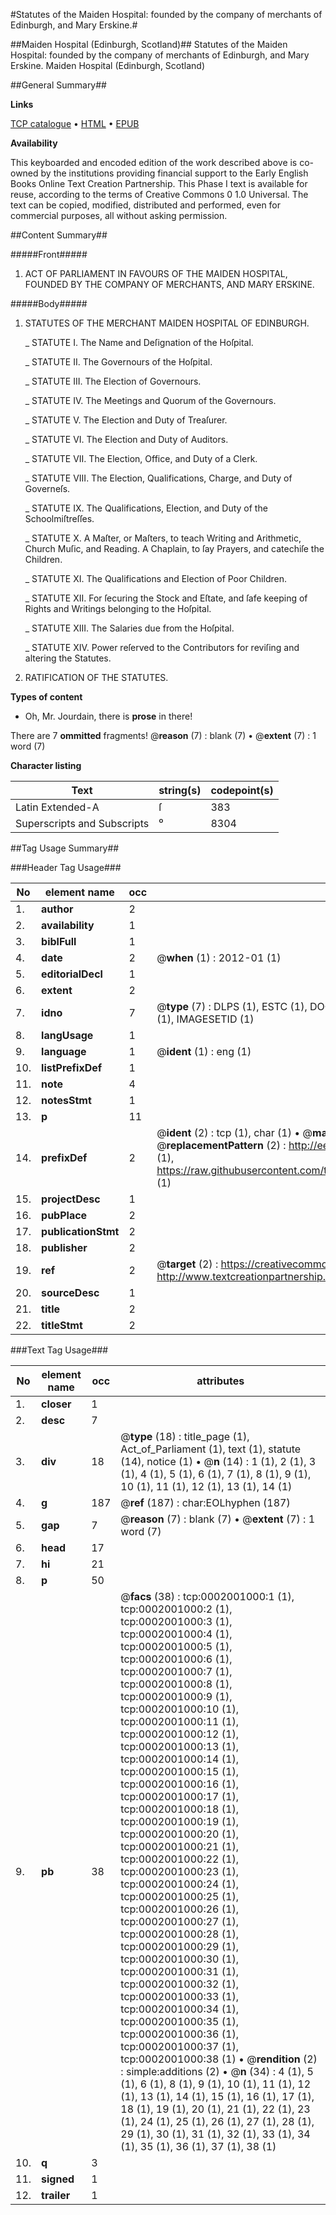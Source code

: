 #Statutes of the Maiden Hospital: founded by the company of merchants of Edinburgh, and Mary Erskine.#

##Maiden Hospital (Edinburgh, Scotland)##
Statutes of the Maiden Hospital: founded by the company of merchants of Edinburgh, and Mary Erskine.
Maiden Hospital (Edinburgh, Scotland)

##General Summary##

**Links**

[TCP catalogue](http://www.ota.ox.ac.uk/tcp/)  • 
[HTML](http://tei.it.ox.ac.uk/tcp/Texts-HTML/free/004/004891931.html)  • 
[EPUB](http://tei.it.ox.ac.uk/tcp/Texts-EPUB/free/004/004891931.epub)

**Availability**

This keyboarded and encoded edition of the
	       work described above is co-owned by the institutions
	       providing financial support to the Early English Books
	       Online Text Creation Partnership. This Phase I text is
	       available for reuse, according to the terms of Creative
	       Commons 0 1.0 Universal. The text can be copied,
	       modified, distributed and performed, even for
	       commercial purposes, all without asking permission.


##Content Summary##

#####Front#####

1. ACT OF PARLIAMENT IN FAVOURS OF THE MAIDEN HOSPITAL, FOUNDED BY THE COMPANY OF MERCHANTS, AND MARY ERSKINE.

#####Body#####

1. STATUTES OF THE MERCHANT MAIDEN HOSPITAL OF EDINBURGH.

    _ STATUTE I. The Name and Deſignation of the Hoſpital.

    _ STATUTE II. The Governours of the Hoſpital.

    _ STATUTE III. The Election of Governours.

    _ STATUTE IV. The Meetings and Quorum of the Governours.

    _ STATUTE V. The Election and Duty of Treaſurer.

    _ STATUTE VI. The Election and Duty of Auditors.

    _ STATUTE VII. The Election, Office, and Duty of a Clerk.

    _ STATUTE VIII. The Election, Qualifications, Charge, and Duty of Governeſs.

    _ STATUTE IX. The Qualifications, Election, and Duty of the Schoolmiſtreſſes.

    _ STATUTE X. A Maſter, or Maſters, to teach Writing and Arithmetic, Church Muſic, and Reading. A Chaplain, to ſay Prayers, and catechiſe the Children.

    _ STATUTE XI. The Qualifications and Election of Poor Children.

    _ STATUTE XII. For ſecuring the Stock and Eſtate, and ſafe keeping of Rights and Writings belonging to the Hoſpital.

    _ STATUTE XIII. The Salaries due from the Hoſpital.

    _ STATUTE XIV. Power reſerved to the Contributors for reviſing and altering the Statutes.

1. RATIFICATION OF THE STATUTES.

**Types of content**

  * Oh, Mr. Jourdain, there is **prose** in there!

There are 7 **ommitted** fragments! 
 @__reason__ (7) : blank (7)  •  @__extent__ (7) : 1 word (7)

**Character listing**


|Text|string(s)|codepoint(s)|
|---|---|---|
|Latin Extended-A|ſ|383|
|Superscripts             and Subscripts|⁰|8304|

##Tag Usage Summary##

###Header Tag Usage###

|No|element name|occ|attributes|
|---|---|---|---|
|1.|__author__|2||
|2.|__availability__|1||
|3.|__biblFull__|1||
|4.|__date__|2| @__when__ (1) : 2012-01 (1)|
|5.|__editorialDecl__|1||
|6.|__extent__|2||
|7.|__idno__|7| @__type__ (7) : DLPS (1), ESTC (1), DOCNO (1), TCP (1), GALEDOCNO (1), CONTENTSET (1), IMAGESETID (1)|
|8.|__langUsage__|1||
|9.|__language__|1| @__ident__ (1) : eng (1)|
|10.|__listPrefixDef__|1||
|11.|__note__|4||
|12.|__notesStmt__|1||
|13.|__p__|11||
|14.|__prefixDef__|2| @__ident__ (2) : tcp (1), char (1)  •  @__matchPattern__ (2) : ([0-9\-]+):([0-9IVX]+) (1), (.+) (1)  •  @__replacementPattern__ (2) : http://eebo.chadwyck.com/downloadtiff?vid=$1&page=$2 (1), https://raw.githubusercontent.com/textcreationpartnership/Texts/master/tcpchars.xml#$1 (1)|
|15.|__projectDesc__|1||
|16.|__pubPlace__|2||
|17.|__publicationStmt__|2||
|18.|__publisher__|2||
|19.|__ref__|2| @__target__ (2) : https://creativecommons.org/publicdomain/zero/1.0/ (1), http://www.textcreationpartnership.org/docs/. (1)|
|20.|__sourceDesc__|1||
|21.|__title__|2||
|22.|__titleStmt__|2||


###Text Tag Usage###

|No|element name|occ|attributes|
|---|---|---|---|
|1.|__closer__|1||
|2.|__desc__|7||
|3.|__div__|18| @__type__ (18) : title_page (1), Act_of_Parliament (1), text (1), statute (14), notice (1)  •  @__n__ (14) : 1 (1), 2 (1), 3 (1), 4 (1), 5 (1), 6 (1), 7 (1), 8 (1), 9 (1), 10 (1), 11 (1), 12 (1), 13 (1), 14 (1)|
|4.|__g__|187| @__ref__ (187) : char:EOLhyphen (187)|
|5.|__gap__|7| @__reason__ (7) : blank (7)  •  @__extent__ (7) : 1 word (7)|
|6.|__head__|17||
|7.|__hi__|21||
|8.|__p__|50||
|9.|__pb__|38| @__facs__ (38) : tcp:0002001000:1 (1), tcp:0002001000:2 (1), tcp:0002001000:3 (1), tcp:0002001000:4 (1), tcp:0002001000:5 (1), tcp:0002001000:6 (1), tcp:0002001000:7 (1), tcp:0002001000:8 (1), tcp:0002001000:9 (1), tcp:0002001000:10 (1), tcp:0002001000:11 (1), tcp:0002001000:12 (1), tcp:0002001000:13 (1), tcp:0002001000:14 (1), tcp:0002001000:15 (1), tcp:0002001000:16 (1), tcp:0002001000:17 (1), tcp:0002001000:18 (1), tcp:0002001000:19 (1), tcp:0002001000:20 (1), tcp:0002001000:21 (1), tcp:0002001000:22 (1), tcp:0002001000:23 (1), tcp:0002001000:24 (1), tcp:0002001000:25 (1), tcp:0002001000:26 (1), tcp:0002001000:27 (1), tcp:0002001000:28 (1), tcp:0002001000:29 (1), tcp:0002001000:30 (1), tcp:0002001000:31 (1), tcp:0002001000:32 (1), tcp:0002001000:33 (1), tcp:0002001000:34 (1), tcp:0002001000:35 (1), tcp:0002001000:36 (1), tcp:0002001000:37 (1), tcp:0002001000:38 (1)  •  @__rendition__ (2) : simple:additions (2)  •  @__n__ (34) : 4 (1), 5 (1), 6 (1), 8 (1), 9 (1), 10 (1), 11 (1), 12 (1), 13 (1), 14 (1), 15 (1), 16 (1), 17 (1), 18 (1), 19 (1), 20 (1), 21 (1), 22 (1), 23 (1), 24 (1), 25 (1), 26 (1), 27 (1), 28 (1), 29 (1), 30 (1), 31 (1), 32 (1), 33 (1), 34 (1), 35 (1), 36 (1), 37 (1), 38 (1)|
|10.|__q__|3||
|11.|__signed__|1||
|12.|__trailer__|1||
